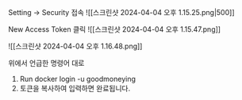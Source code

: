 Setting -> Security 접속
![[스크린샷 2024-04-04 오후 1.15.25.png|500]]

New Access Token 클릭
![[스크린샷 2024-04-04 오후 1.15.47.png]]

![[스크린샷 2024-04-04 오후 1.16.48.png]]

위에서 언급한 명령어 대로 
1. Run docker login -u goodmoneying
2. 토큰을 복사하여 입력하면 완료됩니다. 


